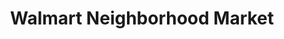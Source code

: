 ---
title: "Walmart Neighborhood Market"
url: /thibodaux/walmart-neighborhood-market/
shop: Supermarkt
---